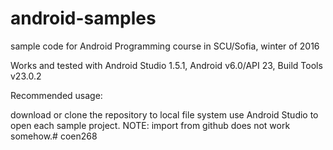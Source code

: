 # android-samples
sample code for Android Programming course in SCU/Sofia, winter of 2016

Works and tested with Android Studio 1.5.1, Android v6.0/API 23, Build Tools v23.0.2

Recommended usage:

download or clone the repository to local file system
use Android Studio to open each sample project. NOTE: import from github does not work somehow.# coen268
